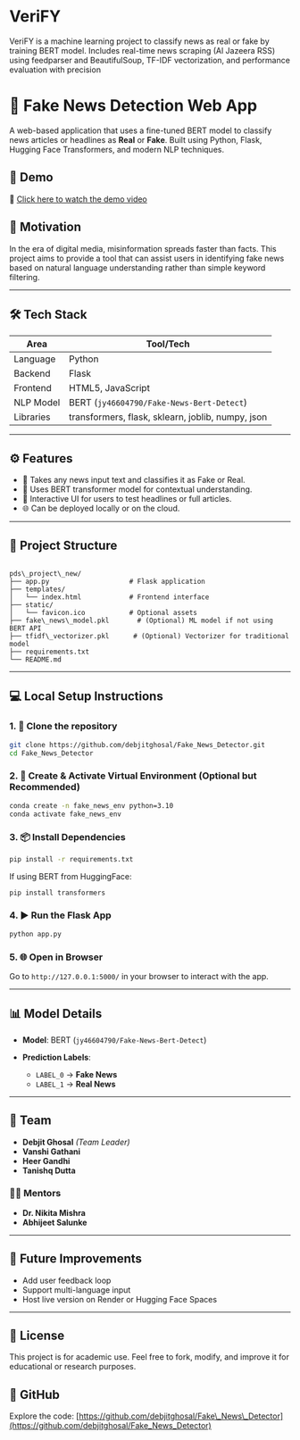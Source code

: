 # VeriFY
VeriFY is a machine learning project to classify news as real or fake by training BERT model. Includes real-time news scraping (Al Jazeera RSS) using feedparser and BeautifulSoup, TF-IDF vectorization, and performance evaluation with precision



# 📰 Fake News Detection Web App

A web-based application that uses a fine-tuned BERT model to classify news articles or headlines as **Real** or **Fake**. Built using Python, Flask, Hugging Face Transformers, and modern NLP techniques.

## 🚀 Demo
🎥 [Click here to watch the demo video](https://drive.google.com/file/d/1u7aO4ZXliC9JtExZQ5YVoHOghyUp_y-p/view)

## 🧠 Motivation
In the era of digital media, misinformation spreads faster than facts. This project aims to provide a tool that can assist users in identifying fake news based on natural language understanding rather than simple keyword filtering.

---

## 🛠️ Tech Stack

| Area        | Tool/Tech                     |
|-------------|-------------------------------|
| Language    | Python                        |
| Backend     | Flask                         |
| Frontend    | HTML5, JavaScript             |
| NLP Model   | BERT (`jy46604790/Fake-News-Bert-Detect`) |
| Libraries   | transformers, flask, sklearn, joblib, numpy, json |

---

## ⚙️ Features

- 🔎 Takes any news input text and classifies it as Fake or Real.
- 🧠 Uses BERT transformer model for contextual understanding.
- 🧪 Interactive UI for users to test headlines or full articles.
- 🌐 Can be deployed locally or on the cloud.

---

## 📂 Project Structure

```

pds\_project\_new/
├── app.py                    # Flask application
├── templates/
│   └── index.html            # Frontend interface
├── static/
│   └── favicon.ico           # Optional assets
├── fake\_news\_model.pkl       # (Optional) ML model if not using BERT API
├── tfidf\_vectorizer.pkl      # (Optional) Vectorizer for traditional model
├── requirements.txt
└── README.md

````

---

## 💻 Local Setup Instructions

### 1. 🔧 Clone the repository
```bash
git clone https://github.com/debjitghosal/Fake_News_Detector.git
cd Fake_News_Detector
````

### 2. 🐍 Create & Activate Virtual Environment (Optional but Recommended)

```bash
conda create -n fake_news_env python=3.10
conda activate fake_news_env
```

### 3. 📦 Install Dependencies

```bash
pip install -r requirements.txt
```

If using BERT from HuggingFace:

```bash
pip install transformers
```

### 4. ▶️ Run the Flask App

```bash
python app.py
```

### 5. 🌐 Open in Browser

Go to `http://127.0.0.1:5000/` in your browser to interact with the app.

---

## 📊 Model Details

* **Model**: BERT (`jy46604790/Fake-News-Bert-Detect`)
* **Prediction Labels**:

  * `LABEL_0` → **Fake News**
  * `LABEL_1` → **Real News**

---

## 🙌 Team

* **Debjit Ghosal** *(Team Leader)*
* **Vanshi Gathani**
* **Heer Gandhi**
* **Tanishq Dutta**

### 🧑‍🏫 Mentors

* **Dr. Nikita Mishra**
* **Abhijeet Salunke**

---

## 📌 Future Improvements

* Add user feedback loop
* Support multi-language input
* Host live version on Render or Hugging Face Spaces

---

## 📎 License

This project is for academic use. Feel free to fork, modify, and improve it for educational or research purposes.

## 🔗 GitHub

Explore the code: [https://github.com/debjitghosal/Fake\_News\_Detector](https://github.com/debjitghosal/Fake_News_Detector)
